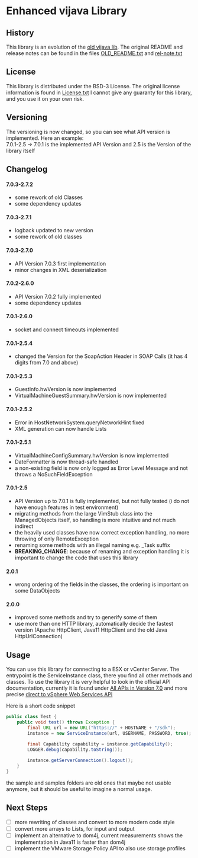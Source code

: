 # Enhanced vijava Library

## History

This library is an evolution of the [old vijava lib](http://vijava.sf.net).
The original README and release notes can be found in the files [OLD_README.txt](OLD_README.txt) and [rel-note.txt](rel-note.txt)

## License

This library is distributed under the BSD-3 License.
The original license information is found in [License.txt](License.txt)
I cannot give any guaranty for this library, and you use it on your own risk.

## Versioning

The versioning is now changed, so you can see what API version is implemented.
Here an example:</br>
7.0.1-2.5 -> 7.0.1 is the implemented API Version and 2.5 is the Version of the library itself

## Changelog

#### 7.0.3-2.7.2
  * some rework of old Classes
  * some dependency updates

#### 7.0.3-2.7.1
  * logback updated to new version
  * some rework of old classes

#### 7.0.3-2.7.0
  * API Version 7.0.3 first implementation
  * minor changes in XML deserialization

#### 7.0.2-2.6.0
  * API Version 7.0.2 fully implemented
  * some dependency updates

#### 7.0.1-2.6.0
  * socket and connect timeouts implemented

#### 7.0.1-2.5.4
  * changed the Version for the SoapAction Header in SOAP Calls (it has 4 digits from 7.0 and above)

#### 7.0.1-2.5.3
  * GuestInfo.hwVersion is now implemented
  * VirtualMachineGuestSummary.hwVersion is now implemented

#### 7.0.1-2.5.2
  * Error in HostNetworkSystem.queryNetworkHint fixed
  * XML generation can now handle Lists

#### 7.0.1-2.5.1
  * VirtualMachineConfigSummary.hwVersion is now implemented
  * DateFormatter is now thread-safe handled
  * a non-existing field is now only logged as Error Level Message and not throws a NoSuchFieldException

#### 7.0.1-2.5
  * API Version up to 7.0.1 is fully implemented, but not fully tested (i do not have enough features in test environment)
  * migrating methods from the large VimStub class into the ManagedObjects  itself, so handling is more intuitive and not much indirect
  * the heavily used classes have now correct exception handling, no more throwing of only RemoteException
  * renaming some methods with an illegal naming e.g. _Task suffix
  * **BREAKING_CHANGE**: because of renaming and exception handling it is important to change the code that uses this library

#### 2.0.1
  * wrong ordering of the fields in the classes, the ordering is important on some DataObjects

#### 2.0.0
  * improved some methods and try to generify some of them
  * use more than one HTTP library, automatically decide the fastest version (Apache HttpClient, Java11 HttpClient and the old Java HttpUrlConnection)

## Usage

You can use this library for connecting to a ESX or vCenter Server.
The entrypoint is the ServiceInstance class, there you find all other methods and classes.
To use the library it is very helpful to look in the official API documentation, currently it is found under [All APIs in Version 7.0](https://code.vmware.com/web/sdk/7.0/vsphere-management) and more precise [direct to vSphere Web Services API](https://code.vmware.com/apis/1067/vsphere)

Here is a short code snippet
```java
public class Test {
    public void test() throws Exception {
        final URL url = new URL("https://" + HOSTNAME + "/sdk");
        instance = new ServiceInstance(url, USERNAME, PASSWORD, true);

        final Capability capability = instance.getCapability();
        LOGGER.debug(capability.toString());
        
        instance.getServerConnection().logout();
    }
}
```

the sample and samples folders are old ones that maybe not usable anymore, but it should be useful to imagine a normal usage.

## Next Steps

- [ ] more rewriting of classes and convert to more modern code style
- [ ] convert more arrays to Lists, for input and output
- [ ] implement an alternative to dom4j, current measurements shows the implementation in Java11 is faster than dom4j
- [ ] implement the VMware Storage Policy API to also use storage profiles

